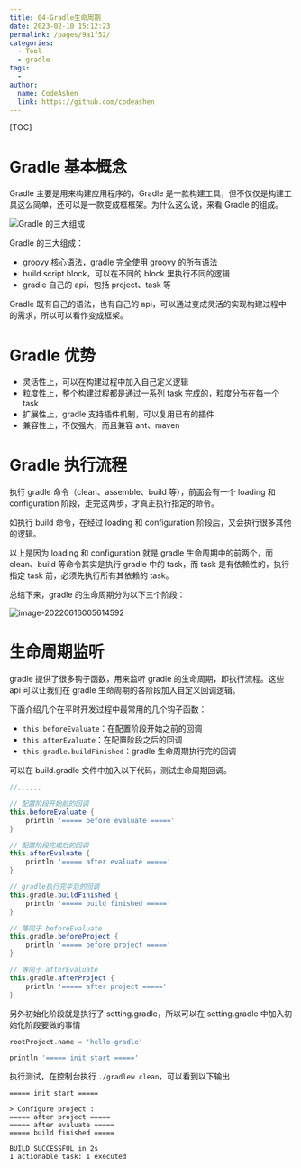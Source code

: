 ```yaml
---
title: 04-Gradle生命周期
date: 2023-02-10 15:12:23
permalink: /pages/9a1f52/
categories:
  - Tool
  - gradle
tags:
  - 
author: 
  name: CodeAshen
  link: https://github.com/codeashen
---
```

[TOC]

# Gradle 基本概念

Gradle 主要是用来构建应用程序的，Gradle 是一款构建工具，但不仅仅是构建工具这么简单，还可以是一款变成框框架。为什么这么说，来看 Gradle 的组成。

![Gradle 的三大组成](https://cc.hjfile.cn/cc/img/20220616/2022061612390932252983.png)

Gradle 的三大组成：

- groovy 核心语法，gradle 完全使用 groovy 的所有语法
- build script block，可以在不同的 block 里执行不同的逻辑
- gradle 自己的 api，包括 project、task 等

Gradle 既有自己的语法，也有自己的 api，可以通过变成灵活的实现构建过程中的需求，所以可以看作变成框架。

# Gradle 优势

- 灵活性上，可以在构建过程中加入自己定义逻辑
- 粒度性上，整个构建过程都是通过一系列 task 完成的，粒度分布在每一个 task
- 扩展性上，gradle 支持插件机制，可以复用已有的插件
- 兼容性上，不仅强大，而且兼容 ant、maven

# Gradle 执行流程

执行 gradle 命令（clean、assemble、build 等），前面会有一个 loading 和 configuration 阶段，走完这两步，才真正执行指定的命令。

如执行 build 命令，在经过 loading 和 configuration 阶段后，又会执行很多其他的逻辑。

以上是因为 loading 和 configuration 就是 gradle 生命周期中的前两个，而 clean、build 等命令其实是执行 gradle 中的 task，而 task 是有依赖性的，执行指定 task 前，必须先执行所有其依赖的 task。

总结下来，gradle 的生命周期分为以下三个阶段：

![image-20220616005614592](https://cc.hjfile.cn/cc/img/20220616/2022061612561662374706.png)

# 生命周期监听

gradle 提供了很多钩子函数，用来监听 gradle 的生命周期，即执行流程。这些 api 可以让我们在 gradle 生命周期的各阶段加入自定义回调逻辑。

下面介绍几个在平时开发过程中最常用的几个钩子函数：

- `this.beforeEvaluate`：在配置阶段开始之前的回调
- `this.afterEvaluate`：在配置阶段之后的回调
- `this.gradle.buildFinished`：gradle 生命周期执行完的回调

可以在 build.gradle 文件中加入以下代码，测试生命周期回调。

```groovy
//......

// 配置阶段开始前的回调
this.beforeEvaluate {
    println '===== before evaluate ====='
}

// 配置阶段完成后的回调
this.afterEvaluate {
    println '===== after evaluate ====='
}

// gradle执行完毕后的回调
this.gradle.buildFinished {
    println '===== build finished ====='
}

// 等同于 beforeEvaluate
this.gradle.beforeProject {
    println '===== before project ====='
}

// 等同于 afterEvaluate
this.gradle.afterProject {
    println '===== after project ====='
}
```

另外初始化阶段就是执行了 setting.gradle，所以可以在 setting.gradle 中加入初始化阶段要做的事情

```groovy
rootProject.name = 'hello-gradle'

println '===== init start ====='
```

执行测试，在控制台执行 `./gradlew clean`，可以看到以下输出

```
===== init start =====

> Configure project :
===== after project =====
===== after evaluate =====
===== build finished =====

BUILD SUCCESSFUL in 2s
1 actionable task: 1 executed
```



























